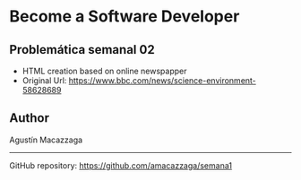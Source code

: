 # Become a Software Developer

## Problemática semanal 02

- HTML creation based on online newspapper
- Original Url: https://www.bbc.com/news/science-environment-58628689
## Author

Agustín Macazzaga

---

GitHub repository: https://github.com/amacazzaga/semana1